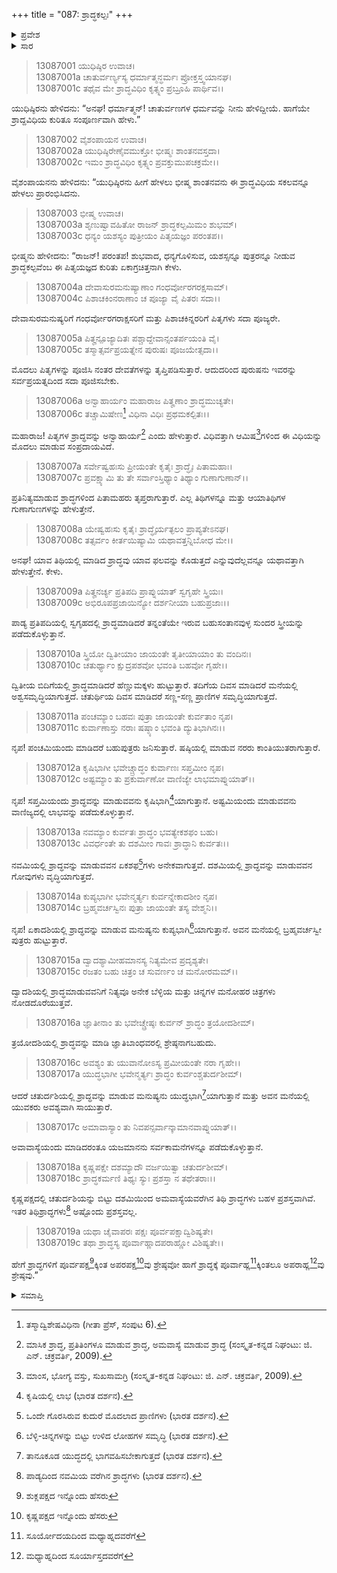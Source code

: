 +++
title = "087: ಶ್ರಾದ್ಧಕಲ್ಪಃ"
+++

<details><summary>ಪ್ರವೇಶ</summary>


।।   ಓಂ ಓಂ ನಮೋ ನಾರಾಯಣಾಯ।।   ಶ್ರೀ ವೇದವ್ಯಾಸಾಯ ನಮಃ ।।

ಶ್ರೀ ಕೃಷ್ಣದ್ವೈಪಾಯನ ವೇದವ್ಯಾಸ ವಿರಚಿತ  

**ಶ್ರೀ ಮಹಾಭಾರತ**

**ಅನುಶಾಸನ ಪರ್ವ**

**ದಾನಧರ್ಮ ಪರ್ವ**

**ಅಧ್ಯಾಯ 87**


</details>

<details><summary>ಸಾರ</summary>

ಭೀಷ್ಮನು ಯುಧಿಷ್ಠಿರನಿಗೆ ಪ್ರತಿ ತಿಥಿಗಳಲ್ಲಿ ಮಾಡುವ ಶ್ರಾದ್ಧಗಳ ಫಲಗಳನ್ನು ವರ್ಣಿಸುವುದು (1-19).


</details>



> 13087001 ಯುಧಿಷ್ಠಿರ ಉವಾಚ।   
13087001a ಚಾತುರ್ವರ್ಣ್ಯಸ್ಯ ಧರ್ಮಾತ್ಮನ್ಧರ್ಮಃ ಪ್ರೋಕ್ತಸ್ತ್ವಯಾನಘ।  
13087001c ತಥೈವ ಮೇ ಶ್ರಾದ್ಧವಿಧಿಂ ಕೃತ್ಸ್ನಂ ಪ್ರಬ್ರೂಹಿ ಪಾರ್ಥಿವ।।

ಯುಧಿಷ್ಠಿರನು ಹೇಳಿದನು: “ಅನಘ! ಧರ್ಮಾತ್ಮನ್! ಚಾತುರ್ವಣಗಳ ಧರ್ಮವನ್ನು ನೀನು ಹೇಳಿದ್ದೀಯೆ. ಹಾಗೆಯೇ ಶ್ರಾದ್ದವಿಧಿಯ ಕುರಿತೂ ಸಂಪೂರ್ಣವಾಗಿ ಹೇಳು.”

> 13087002 ವೈಶಂಪಾಯನ ಉವಾಚ।   
13087002a ಯುಧಿಷ್ಠಿರೇಣೈವಮುಕ್ತೋ ಭೀಷ್ಮಃ ಶಾಂತನವಸ್ತದಾ।  
13087002c ಇಮಂ ಶ್ರಾದ್ಧವಿಧಿಂ ಕೃತ್ಸ್ನಂ ಪ್ರವಕ್ತುಮುಪಚಕ್ರಮೇ।।

ವೈಶಂಪಾಯನನು ಹೇಳಿದನು: “ಯುಧಿಷ್ಠಿರನು ಹೀಗೆ ಹೇಳಲು ಭೀಷ್ಮ ಶಾಂತನವನು ಈ ಶ್ರಾದ್ಧವಿಧಿಯ ಸಕಲವನ್ನೂ ಹೇಳಲು ಪ್ರಾರಂಭಿಸಿದನು.

> 13087003 ಭೀಷ್ಮ ಉವಾಚ।   
13087003a ಶೃಣುಷ್ವಾವಹಿತೋ ರಾಜನ್ ಶ್ರಾದ್ಧಕಲ್ಪಮಿಮಂ ಶುಭಮ್।  
13087003c ಧನ್ಯಂ ಯಶಸ್ಯಂ ಪುತ್ರೀಯಂ ಪಿತೃಯಜ್ಞಂ ಪರಂತಪ।।

ಭೀಷ್ಮನು ಹೇಳೀದನು: “ರಾಜನ್! ಪರಂತಪ! ಶುಭವಾದ, ಧನ್ಯಗೊಳಿಸುವ, ಯಶಸ್ಸನ್ನೂ ಪುತ್ರರನ್ನೂ ನೀಡುವ ಶ್ರಾದ್ಧಕಲ್ಪವೆಂಬ ಈ ಪಿತೃಯಜ್ಞದ ಕುರಿತು ಏಕಾಗ್ರಚಿತ್ತನಾಗಿ ಕೇಳು.

> 13087004a ದೇವಾಸುರಮನುಷ್ಯಾಣಾಂ ಗಂಧರ್ವೋರಗರಕ್ಷಸಾಮ್।  
13087004c ಪಿಶಾಚಕಿಂನರಾಣಾಂ ಚ ಪೂಜ್ಯಾ ವೈ ಪಿತರಃ ಸದಾ।।

ದೇವಾಸುರಮನುಷ್ಯರಿಗೆ ಗಂಧರ್ವೋರಗರಾಕ್ಷಸರಿಗೆ ಮತ್ತು ಪಿಶಾಚಕಿನ್ನರರಿಗೆ ಪಿತೃಗಳು ಸದಾ ಪೂಜ್ಯರೇ.

> 13087005a ಪಿತೄನ್ಪೂಜ್ಯಾದಿತಃ ಪಶ್ಚಾದ್ದೇವಾನ್ಸಂತರ್ಪಯಂತಿ ವೈ।  
13087005c ತಸ್ಮಾತ್ಸರ್ವಪ್ರಯತ್ನೇನ ಪುರುಷಃ ಪೂಜಯೇತ್ಸದಾ।।

ಮೊದಲು ಪಿತೃಗಳನ್ನು ಪೂಜಿಸಿ ನಂತರ ದೇವತೆಗಳನ್ನು ತೃಪ್ತಿಪಡಿಸುತ್ತಾರೆ. ಆದುದರಿಂದ ಪುರುಷನು ಇವರನ್ನು ಸರ್ವಪ್ರಯತ್ನದಿಂದ ಸದಾ ಪೂಜಿಸಬೇಕು.

> 13087006a ಅನ್ವಾಹಾರ್ಯಂ ಮಹಾರಾಜ ಪಿತೄಣಾಂ ಶ್ರಾದ್ಧಮುಚ್ಯತೇ।  
13087006c ತಚ್ಚಾಮಿಷೇಣ[^1] ವಿಧಿನಾ ವಿಧಿಃ ಪ್ರಥಮಕಲ್ಪಿತಃ।।

ಮಹಾರಾಜ! ಪಿತೃಗಳ ಶ್ರಾದ್ಧವನ್ನು ಅನ್ವಾಹಾರ್ಯ[^2] ಎಂದು ಹೇಳುತ್ತಾರೆ. ವಿಧಿವತ್ತಾಗಿ ಆಮಿಷ[^3]ಗಳಿಂದ ಈ ವಿಧಿಯನ್ನು ಮೊದಲು ಮಾಡುವ ಸಂಪ್ರದಾಯವಿದೆ.

> 13087007a ಸರ್ವೇಷ್ವಹಃಸು ಪ್ರೀಯಂತೇ ಕೃತೈಃ ಶ್ರಾದ್ಧೈಃ ಪಿತಾಮಹಾಃ।  
13087007c ಪ್ರವಕ್ಷ್ಯಾಮಿ ತು ತೇ ಸರ್ವಾಂಸ್ತಿಥ್ಯಾಂ ತಿಥ್ಯಾಂ ಗುಣಾಗುಣಾನ್।।

ಪ್ರತಿನಿತ್ಯಮಾಡುವ ಶ್ರಾದ್ಧಗಳಿಂದ ಪಿತಾಮಹರು ತೃಪ್ತರಾಗುತ್ತಾರೆ. ಎಲ್ಲ ತಿಥಿಗಳನ್ನೂ ಮತ್ತು ಆಯಾತಿಥಿಗಳ ಗುಣಾಗುಣಗಳನ್ನು ಹೇಳುತ್ತೇನೆ.

> 13087008a ಯೇಷ್ವಹಃಸು ಕೃತೈಃ ಶ್ರಾದ್ಧೈರ್ಯತ್ಫಲಂ ಪ್ರಾಪ್ಯತೇಽನಘ।  
13087008c ತತ್ಸರ್ವಂ ಕೀರ್ತಯಿಷ್ಯಾಮಿ ಯಥಾವತ್ತನ್ನಿಬೋಧ ಮೇ।।

ಅನಘ! ಯಾವ ತಿಥಿಯಲ್ಲಿ ಮಾಡಿದ ಶ್ರಾದ್ಧವು ಯಾವ ಫಲವನ್ನು ಕೊಡುತ್ತದೆ ಎನ್ನುವುದೆಲ್ಲವನ್ನೂ ಯಥಾವತ್ತಾಗಿ ಹೇಳುತ್ತೇನೆ. ಕೇಳು.

> 13087009a ಪಿತೄನರ್ಚ್ಯ ಪ್ರತಿಪದಿ ಪ್ರಾಪ್ನುಯಾತ್ ಸ್ವಗೃಹೇ ಸ್ತ್ರಿಯಃ।  
13087009c ಅಭಿರೂಪಪ್ರಜಾಯಿನ್ಯೋ ದರ್ಶನೀಯಾ ಬಹುಪ್ರಜಾಃ।।

ಪಾಡ್ಯ ಪ್ರತಿಪದಿಯಲ್ಲಿ ಸ್ವಗೃಹದಲ್ಲಿ ಶ್ರಾದ್ಧಮಾಡಿದರೆ ತನ್ನಂತೆಯೇ ಇರುವ ಬಹುಸಂತಾನವುಳ್ಳ ಸುಂದರ ಸ್ತ್ರೀಯನ್ನು ಪಡೆದುಕೊಳ್ಳುತ್ತಾನೆ.

> 13087010a ಸ್ತ್ರಿಯೋ ದ್ವಿತೀಯಾಂ ಜಾಯಂತೇ ತೃತೀಯಾಯಾಂ ತು ವಂದಿನಃ।  
13087010c ಚತುರ್ಥ್ಯಾಂ ಕ್ಷುದ್ರಪಶವೋ ಭವಂತಿ ಬಹವೋ ಗೃಹೇ।।

ದ್ವಿತೀಯ ಬಿದಿಗೆಯಲ್ಲಿ ಶ್ರಾದ್ಧಮಾಡಿದರೆ ಹೆಣ್ಣುಮಕ್ಕಳು ಹುಟ್ಟುತ್ತಾರೆ. ತದಿಗೆಯ ದಿವಸ ಮಾಡಿದರೆ ಮನೆಯಲ್ಲಿ ಅಶ್ವಸಮೃದ್ಧಿಯಾಗುತ್ತದೆ. ಚತುರ್ಥಿಯ ದಿವಸ ಮಾಡಿದರೆ ಸಣ್ಣ-ಸಣ್ಣ ಪ್ರಾಣಿಗಳ ಸಮೃದ್ಧಿಯಾಗುತ್ತದೆ.

> 13087011a ಪಂಚಮ್ಯಾಂ ಬಹವಃ ಪುತ್ರಾ ಜಾಯಂತೇ ಕುರ್ವತಾಂ ನೃಪ।  
13087011c ಕುರ್ವಾಣಾಸ್ತು ನರಾಃ ಷಷ್ಠ್ಯಾಂ ಭವಂತಿ ದ್ಯುತಿಭಾಗಿನಃ।।

ನೃಪ! ಪಂಚಮಿಯಂದು ಮಾಡಿದರೆ ಬಹುಪುತ್ರರು ಜನಿಸುತ್ತಾರೆ. ಷಷ್ಠಿಯಲ್ಲಿ ಮಾಡುವ ನರರು ಕಾಂತಿಯುತರಾಗುತ್ತಾರೆ.

> 13087012a ಕೃಷಿಭಾಗೀ ಭವೇಚ್ಚ್ರಾದ್ಧಂ ಕುರ್ವಾಣಃ ಸಪ್ತಮೀಂ ನೃಪ।  
13087012c ಅಷ್ಟಮ್ಯಾಂ ತು ಪ್ರಕುರ್ವಾಣೋ ವಾಣಿಜ್ಯೇ ಲಾಭಮಾಪ್ನುಯಾತ್।।

ನೃಪ! ಸಪ್ತಮಿಯಂದು ಶ್ರಾದ್ಧವನ್ನು ಮಾಡುವವನು ಕೃಷಿಭಾಗಿ[^4]ಯಾಗುತ್ತಾನೆ. ಅಷ್ಟಮಿಯಂದು ಮಾಡುವವನು ವಾಣಿಜ್ಯದಲ್ಲಿ ಲಾಭವನ್ನು ಪಡೆದುಕೊಳ್ಳುತ್ತಾನೆ.

> 13087013a ನವಮ್ಯಾಂ ಕುರ್ವತಃ ಶ್ರಾದ್ಧಂ ಭವತ್ಯೇಕಶಫಂ ಬಹು।  
13087013c ವಿವರ್ಧಂತೇ ತು ದಶಮೀಂ ಗಾವಃ ಶ್ರಾದ್ಧಾನಿ ಕುರ್ವತಃ।।

ನವಮಿಯಲ್ಲಿ ಶ್ರಾದ್ಧವನ್ನು ಮಾಡುವವನ ಏಕಶಫ[^5]ಗಳು ಅನೇಕವಾಗುತ್ತವೆ. ದಶಮಿಯಲ್ಲಿ ಶ್ರಾದ್ಧವನ್ನು ಮಾಡುವವನ ಗೋವುಗಳು ವೃದ್ಧಿಯಾಗುತ್ತದೆ.

> 13087014a ಕುಪ್ಯಭಾಗೀ ಭವೇನ್ಮರ್ತ್ಯಃ ಕುರ್ವನ್ನೇಕಾದಶೀಂ ನೃಪ।  
13087014c ಬ್ರಹ್ಮವರ್ಚಸ್ವಿನಃ ಪುತ್ರಾ ಜಾಯಂತೇ ತಸ್ಯ ವೇಶ್ಮನಿ।।

ನೃಪ! ಏಕಾದಶಿಯಲ್ಲಿ ಶ್ರಾದ್ಧವನ್ನು ಮಾಡುವ ಮನುಷ್ಯನು ಕುಪ್ಯಭಾಗಿ[^6]ಯಾಗುತ್ತಾನೆ. ಅವನ ಮನೆಯಲ್ಲಿ ಬ್ರಹ್ಮವರ್ಚಸ್ವೀ ಪುತ್ರರು ಹುಟ್ಟುತ್ತಾರೆ.

> 13087015a ದ್ವಾದಶ್ಯಾಮೀಹಮಾನಸ್ಯ ನಿತ್ಯಮೇವ ಪ್ರದೃಶ್ಯತೇ।  
13087015c ರಜತಂ ಬಹು ಚಿತ್ರಂ ಚ ಸುವರ್ಣಂ ಚ ಮನೋರಮಮ್।।

ದ್ವಾದಶಿಯಲ್ಲಿ ಶ್ರಾದ್ಧಮಾಡುವವನಿಗೆ ನಿತ್ಯವೂ ಅನೇಕ ಬೆಳ್ಳಿಯ ಮತ್ತು ಚಿನ್ನಗಳ ಮನೋಹರ ಚಿತ್ರಗಳು ನೋಡದೊರೆಯುತ್ತವೆ.

> 13087016a ಜ್ಞಾತೀನಾಂ ತು ಭವೇಚ್ಚ್ರೇಷ್ಠಃ ಕುರ್ವನ್ ಶ್ರಾದ್ಧಂ ತ್ರಯೋದಶೀಮ್।

ತ್ರಯೋದಶಿಯಲ್ಲಿ ಶ್ರಾದ್ಧವನ್ನು ಮಾಡಿ ಜ್ಞಾತಿಬಾಂಧವರಲ್ಲಿ ಶ್ರೇಷ್ಠನಾಗಬಹುದು.

> 13087016c ಅವಶ್ಯಂ ತು ಯುವಾನೋಽಸ್ಯ ಪ್ರಮೀಯಂತೇ ನರಾ ಗೃಹೇ।।  
13087017a ಯುದ್ಧಭಾಗೀ ಭವೇನ್ಮರ್ತ್ಯಃ ಶ್ರಾದ್ಧಂ ಕುರ್ವಂಶ್ಚತುರ್ದಶೀಮ್।

ಆದರೆ ಚತುರ್ದಶಿಯಲ್ಲಿ ಶ್ರಾದ್ಧವನ್ನು ಮಾಡುವ ಮನುಷ್ಯನು ಯುದ್ಧಭಾಗಿ[^7]ಯಾಗುತ್ತಾನೆ ಮತ್ತು ಅವನ ಮನೆಯಲ್ಲಿ ಯುವಕರು ಅವಶ್ಯವಾಗಿ ಸಾಯುತ್ತಾರೆ.

> 13087017c ಅಮಾವಾಸ್ಯಾಂ ತು ನಿವಪನ್ಸರ್ವಾನ್ಕಾಮಾನವಾಪ್ನುಯಾತ್।।

ಅವಾವಾಸ್ಯೆಯಂದು ಮಾಡಿದರಂತೂ ಯಜಮಾನನು ಸರ್ವಕಾಮನೆಗಳನ್ನೂ ಪಡೆದುಕೊಳ್ಳುತ್ತಾನೆ.

> 13087018a ಕೃಷ್ಣಪಕ್ಷೇ ದಶಮ್ಯಾದೌ ವರ್ಜಯಿತ್ವಾ ಚತುರ್ದಶೀಮ್।  
13087018c ಶ್ರಾದ್ಧಕರ್ಮಣಿ ತಿಥ್ಯಃ ಸ್ಯುಃ ಪ್ರಶಸ್ತಾ ನ ತಥೇತರಾಃ।।

ಕೃಷ್ಣಪಕ್ಷದಲ್ಲಿ ಚತುರ್ದಶಿಯನ್ನು ಬಿಟ್ಟು ದಶಮಿಯಿಂದ ಅಮವಾಸ್ಯೆಯವರೆಗಿನ ತಿಥಿ ಶ್ರಾದ್ಧಗಳು ಬಹಳ ಪ್ರಶಸ್ತವಾಗಿವೆ. ಇತರ ತಿಥಿಶ್ರಾದ್ಧಗಳು[^8] ಅಷ್ಟೊಂದು ಪ್ರಶಸ್ತವಲ್ಲ.

> 13087019a ಯಥಾ ಚೈವಾಪರಃ ಪಕ್ಷಃ ಪೂರ್ವಪಕ್ಷಾದ್ವಿಶಿಷ್ಯತೇ।  
13087019c ತಥಾ ಶ್ರಾದ್ಧಸ್ಯ ಪೂರ್ವಾಹ್ಣಾದಪರಾಹ್ಣೋ ವಿಶಿಷ್ಯತೇ।।

ಹೇಗೆ ಶ್ರಾದ್ಧಗಳಿಗೆ ಪೂರ್ವಪಕ್ಷ[^9]ಕ್ಕಿಂತ ಅಪರಪಕ್ಷ[^10]ವು ಶ್ರೇಷ್ಠವೋ ಹಾಗೆ ಶ್ರಾದ್ಧಕ್ಕೆ ಪೂರ್ವಾಹ್ಣ[^11]ಕ್ಕಿಂತಲೂ ಅಪರಾಹ್ಣ[^12]ವು ಶ್ರೇಷ್ಠವು.”



<details><summary>ಸಮಾಪ್ತಿ</summary>


ಇತಿ ಶ್ರೀಮಹಾಭಾರತೇ ಅನುಶಾಸನ ಪರ್ವಣಿ ದಾನಧರ್ಮ ಪರ್ವಣಿ ಶ್ರಾದ್ಧಕಲ್ಪೇ ಸಪ್ತಾಶೀತಿತಮೋಽಧ್ಯಾಯಃ।।  
ಇದು ಶ್ರೀಮಹಾಭಾರತದಲ್ಲಿ ಅನುಶಾಸನ ಪರ್ವದಲ್ಲಿ ದಾನಧರ್ಮ ಪರ್ವದಲ್ಲಿ ಶ್ರಾದ್ಧಕಲ್ಪ ಎನ್ನುವ ಎಂಭತ್ತೇಳನೇ ಅಧ್ಯಾಯವು.



</details>

[^1]: ತಸ್ಮಾದ್ವಿಶೇಷವಿಧಿನಾ (ಗೀತಾ ಪ್ರೆಸ್, ಸಂಪುಟ 6).

[^2]: ಮಾಸಿಕ ಶ್ರಾದ್ಧ, ಪ್ರತಿತಿಂಗಳೂ ಮಾಡುವ ಶ್ರಾದ್ಧ, ಅಮವಾಸ್ಯೆ ಮಾಡುವ ಶ್ರಾದ್ಧ (ಸಂಸ್ಕೃತ-ಕನ್ನಡ ನಿಘಂಟು: ಜಿ. ಎನ್. ಚಕ್ರವರ್ತಿ, 2009).

[^3]: ಮಾಂಸ, ಭೋಗ್ಯ ವಸ್ತು, ಸುಖಸಾಮಗ್ರಿ (ಸಂಸ್ಕೃತ-ಕನ್ನಡ ನಿಘಂಟು: ಜಿ. ಎನ್. ಚಕ್ರವರ್ತಿ, 2009).

[^4]: ಕೃಷಿಯಲ್ಲಿ ಲಾಭ (ಭಾರತ ದರ್ಶನ).

[^5]: ಒಂದೇ ಗೊರಸಿರುವ ಕುದುರೆ ಮೊದಲಾದ ಪ್ರಾಣಿಗಳು (ಭಾರತ ದರ್ಶನ).

[^6]: ಬೆಳ್ಳಿ-ಚಿನ್ನಗಳನ್ನು ಬಿಟ್ಟು ಉಳಿದ ಲೋಹಗಳ ಸಮೃದ್ಧಿ (ಭಾರತ ದರ್ಶನ).

[^7]: ತಾನೂಕೂಡ ಯುದ್ಧದಲ್ಲಿ ಭಾಗವಹಿಸಬೇಕಾಗುತ್ತದೆ (ಭಾರತ ದರ್ಶನ).

[^8]: ಪಾಡ್ಯದಿಂದ ನವಮಿಯ ವರೆಗಿನ ಶ್ರಾದ್ಧಗಳು (ಭಾರತ ದರ್ಶನ).

[^9]: ಶುಕ್ಲಪಕ್ಷದ ಇನ್ನೊಂದು ಹೆಸರು

[^10]: ಕೃಷ್ಣಪಕ್ಷದ ಇನ್ನೊಂದು ಹೆಸರು

[^11]: ಸೂರ್ಯೋದಯದಿಂದ ಮಧ್ಯಾಹ್ನದವರೆಗೆ

[^12]: ಮಧ್ಯಾಹ್ನದಿಂದ ಸೂರ್ಯಾಸ್ತದವರೆಗೆ

